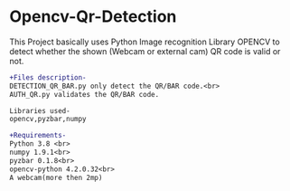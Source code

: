 # Opencv-Qr-Detection

This Project basically uses Python Image recognition Library OPENCV to detect whether the shown (Webcam or external cam) QR code is valid or not.
```diff
+Files description- 
DETECTION_QR_BAR.py only detect the QR/BAR code.<br>
AUTH_QR.py validates the QR/BAR code.
```
```diff
Libraries used- 
opencv,pyzbar,numpy
```
```diff
+Requirements-
Python 3.8 <br>
numpy 1.9.1<br>
pyzbar 0.1.8<br>
opencv-python 4.2.0.32<br>
A webcam(more then 2mp)
```
